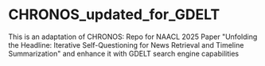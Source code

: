 # CHRONOS_updated_for_GDELT
This is an adaptation of CHRONOS: Repo for NAACL 2025 Paper "Unfolding the Headline: Iterative Self-Questioning for News Retrieval and Timeline Summarization" and enhance it with GDELT search engine capabilities
